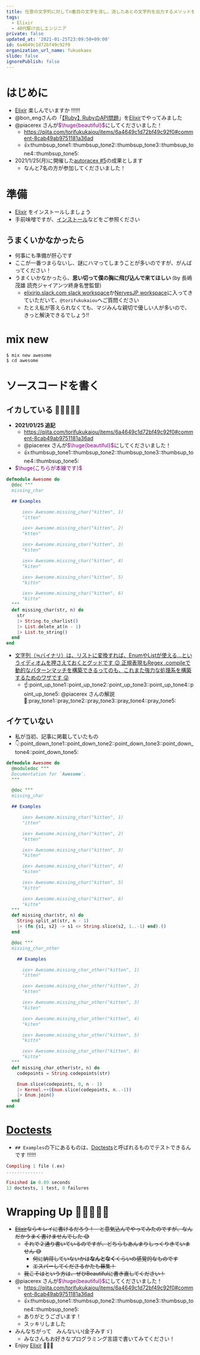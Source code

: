 ```yaml
---
title: 任意の文字列に対してn番目の文字を消し、消したあとの文字列を出力するメソッドを作りましょう(Elixir)
tags:
  - Elixir
  - 40代駆け出しエンジニア
private: false
updated_at: '2021-01-25T23:09:50+09:00'
id: 6a4649c1d72bf49c92f0
organization_url_name: fukuokaex
slide: false
ignorePublish: false
---
```

# はじめに
- [Elixir](https://elixir-lang.org/) 楽しんでいますか :bangbang::bangbang::bangbang:
- @bon_engさんの「[【Ruby】RubyのAPI問題](https://qiita.com/bon_eng/items/94cb76306740c0ce77a8)」を[Elixir](https://elixir-lang.org/)でやってみました
- @piacerex さんが<font color="purple">$\huge{beautiful}$</font>にしてくださいました！
    - https://qiita.com/torifukukaiou/items/6a4649c1d72bf49c92f0#comment-8cab49ab9751181a36ad
    - :thumbsup::thumbsup_tone1::thumbsup_tone2::thumbsup_tone3::thumbsup_tone4::thumbsup_tone5:  
- 2021/1/25(月)に開催した[autoracex #5](https://autoracex.connpass.com/event/202437/)の成果とします
    - なんと7名の方が参加してくださいました！

# 準備
- [Elixir](https://elixir-lang.org/) をインストールしましょう
- 手前味噌ですが、[インストール](https://qiita.com/torifukukaiou/items/d04d0273749c41eb50af#0-%E3%82%A4%E3%83%B3%E3%82%B9%E3%83%88%E3%83%BC%E3%83%AB)などをご参照ください

## うまくいかなかったら
- 何事にも準備が肝心です
- ここが一番つまらないし、謎にハマってしまうことが多いのですが、がんばってください！
- うまくいかなかったら、**思い切って僕の胸に飛び込んで来てほしい** (by 長嶋茂雄 読売ジャイアンツ終身名誉監督)
    - [elixirjp.slack.com slack workspace](https://elixirjp.slack.com/join/shared_invite/enQtODE0NjM3NTIyNTMzLTU5NmViZDE4N2Q3MGUyMmI5YTdlNmQ2ZDI4ZDgxZGZiYTVlYmJjOTMzYzk2NGUyMjBhMTBiNDdjYTg3ZjhmYWI)か[NervesJP workspace](https://join.slack.com/t/nerves-jp/shared_invite/enQtNzc0NTM1OTA5MzQ1LTg5NTAyYThiYzRlNDRmNDIwM2ZlZTJiZDc1MmE5NTFjYzA5OTE4ZTM5OWQxODFhZjY1NWJmZTc4NThkMjQ1Yjk)に入ってきていただいて、`@torifukukaiou`へご質問ください
    - たとえ私が答えられなくても、マジみんな親切で優しい人が多いので、きっと解決できるでしょう:bangbang:

# mix new

```
$ mix new awesome
$ cd awesome
```

# ソースコードを書く

## イカしている :rocket::rocket::rocket::rocket::rocket: 
- **2021/01/25 追記**
    - https://qiita.com/torifukukaiou/items/6a4649c1d72bf49c92f0#comment-8cab49ab9751181a36ad
    - @piacerex さんが<font color="purple">$\huge{beautiful}$</font>にしてくださいました！
    - :thumbsup::thumbsup_tone1::thumbsup_tone2::thumbsup_tone3::thumbsup_tone4::thumbsup_tone5:
- <font color="purple">$\huge{こちらが本線です}$</font>

```elixir:lib/awesome.ex
defmodule Awesome do
  @doc """
  missing_char

  ## Examples

      iex> Awesome.missing_char("kitten", 1)
      "itten"

      iex> Awesome.missing_char("kitten", 2)
      "ktten"

      iex> Awesome.missing_char("kitten", 3)
      "kiten"

      iex> Awesome.missing_char("kitten", 4)
      "kiten"

      iex> Awesome.missing_char("kitten", 5)
      "kittn"

      iex> Awesome.missing_char("kitten", 6)
      "kitte"
  """
  def missing_char(str, n) do
    str
    |> String.to_charlist()
    |> List.delete_at(n - 1)
    |> List.to_string()
  end
end
```

- [文字列（≒バイナリ）は、リストに変換すれば、EnumやListが使える…というイディオムを押さえておくとグッドです :wink: 正規表現もRegex .compileで動的なパターンマッチを構築できるってのも、これまた強力な処理系を構築するためのワザです :stuck_out_tongue_winking_eye:](https://twitter.com/piacere_ex/status/1353556333224579073)
  - :point_up::point_up_tone1::point_up_tone2::point_up_tone3::point_up_tone4::point_up_tone5: @piacerex さんの解説 :pray::pray_tone1::pray_tone2::pray_tone3::pray_tone4::pray_tone5:


## イケていない
- 私が当初、記事に掲載していたもの
- :point_down::point_down_tone1::point_down_tone2::point_down_tone3::point_down_tone4::point_down_tone5: 

```elixir:lib/awesome.ex
defmodule Awesome do
  @moduledoc """
  Documentation for `Awesome`.
  """

  @doc """
  missing_char

  ## Examples

      iex> Awesome.missing_char("kitten", 1)
      "itten"

      iex> Awesome.missing_char("kitten", 2)
      "ktten"

      iex> Awesome.missing_char("kitten", 3)
      "kiten"

      iex> Awesome.missing_char("kitten", 4)
      "kiten"

      iex> Awesome.missing_char("kitten", 5)
      "kittn"

      iex> Awesome.missing_char("kitten", 6)
      "kitte"
  """
  def missing_char(str, n) do
    String.split_at(str, n - 1)
    |> (fn {s1, s2} -> s1 <> String.slice(s2, 1..-1) end).()
  end

  @doc """
  missing_char_other

    ## Examples

      iex> Awesome.missing_char_other("kitten", 1)
      "itten"

      iex> Awesome.missing_char_other("kitten", 2)
      "ktten"

      iex> Awesome.missing_char_other("kitten", 3)
      "kiten"

      iex> Awesome.missing_char_other("kitten", 4)
      "kiten"

      iex> Awesome.missing_char_other("kitten", 5)
      "kittn"

      iex> Awesome.missing_char_other("kitten", 6)
      "kitte"
  """
  def missing_char_other(str, n) do
    codepoints = String.codepoints(str)

    Enum.slice(codepoints, 0, n - 1)
    |> Kernel.++(Enum.slice(codepoints, n..-1))
    |> Enum.join()
  end
end

```

# [Doctests](https://elixir-lang.org/getting-started/mix-otp/docs-tests-and-with.html#doctests)

- `## Examples`の下にあるものは、[Doctests](https://elixir-lang.org/getting-started/mix-otp/docs-tests-and-with.html#doctests)と呼ばれるものでテストできるんです :bangbang::bangbang::bangbang:

```elixir
Compiling 1 file (.ex)
..............

Finished in 0.09 seconds
13 doctests, 1 test, 0 failures
```

# Wrapping Up 🎍🎍🎍🎍🎍
- ~~[Elixir](https://elixir-lang.org/)ならキレイに書けるだろう！　と意気込んでやってみたのですが、なんだかうまく書けませんでした :sweat_smile:~~
    - ~~それで２通り書いているのですが、どちらもあんまりしっくりきていません :sweat_smile:~~
        - ~~何に納得していないかは**なんとなく**くらいの感覚的なものです~~
        - ~~エスパーしてくださるかたも募集！~~
    - ~~我こそはという方は、ぜひBeautifulに書き直してください！~~
- @piacerex さんが<font color="purple">$\huge{beautiful}$</font>にしてくださいました！
    - https://qiita.com/torifukukaiou/items/6a4649c1d72bf49c92f0#comment-8cab49ab9751181a36ad
    - :thumbsup::thumbsup_tone1::thumbsup_tone2::thumbsup_tone3::thumbsup_tone4::thumbsup_tone5: 
    - ありがとうございます！
    - スッキリしました 
- みんなちがって　みんないい(金子みすゞ)
    - みなさんもお好きなプログラミング言語で書いてみてください！
- Enjoy [Elixir](https://elixir-lang.org/) :rocket::rocket::rocket:
